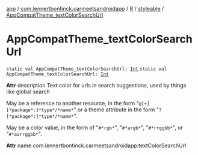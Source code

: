 [app](../../../index.md) / [com.lennertbontinck.carmeetsandroidapp](../../index.md) / [R](../index.md) / [styleable](index.md) / [AppCompatTheme_textColorSearchUrl](./-app-compat-theme_text-color-search-url.md)

# AppCompatTheme_textColorSearchUrl

`static val AppCompatTheme_textColorSearchUrl: `[`Int`](https://kotlinlang.org/api/latest/jvm/stdlib/kotlin/-int/index.html)
`static val AppCompatTheme_textColorSearchUrl: `[`Int`](https://kotlinlang.org/api/latest/jvm/stdlib/kotlin/-int/index.html)

**Attr**
description Text color for urls in search suggestions, used by things like global search

May be a reference to another resource, in the form "`@[+][*package*:]*type*/*name*`" or a theme attribute in the form "`?[*package*:]*type*/*name*`".

May be a color value, in the form of "`#*rgb*`", "`#*argb*`", "`#*rrggbb*`", or "`#*aarrggbb*`".

**Attr**
name com.lennertbontinck.carmeetsandroidapp:textColorSearchUrl

